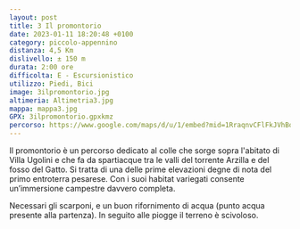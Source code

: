```yaml
---
layout: post
title: 3 Il promontorio
date: 2023-01-11 18:20:48 +0100
category: piccolo-appennino
distanza: 4,5 Km
dislivello:	± 150 m
durata:	2:00 ore
difficolta:	E - Escursionistico
utilizzo: Piedi, Bici
image: 3ilpromontorio.jpg
altimeria: Altimetria3.jpg
mappa: mappa3.jpg
GPX: 3ilpromontorio.gpxkmz
percorso: https://www.google.com/maps/d/u/1/embed?mid=1RraqnvCFlFkJVhBqPXE4azZWNeoxesw&ehbc=2E312F
---
```


Il promontorio è un percorso dedicato al colle che sorge sopra l'abitato di Villa Ugolini e che fa da spartiacque tra le valli del torrente Arzilla e del fosso del Gatto. Si tratta di una delle prime elevazioni degne di nota del primo entroterra pesarese. Con i suoi habitat variegati consente un’immersione campestre davvero completa.

Necessari gli scarponi, e un buon rifornimento di acqua (punto acqua presente alla partenza). In seguito alle piogge il terreno è scivoloso.
